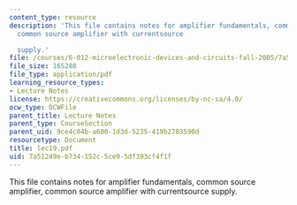 ```yaml
---
content_type: resource
description: 'This file contains notes for amplifier fundamentals, common source amplifier,
  common source amplifier with currentsource

  supply.'
file: /courses/6-012-microelectronic-devices-and-circuits-fall-2005/7a51249eb734152c5ce95df393cf4f1f_lec19.pdf
file_size: 165288
file_type: application/pdf
learning_resource_types:
- Lecture Notes
license: https://creativecommons.org/licenses/by-nc-sa/4.0/
ocw_type: OCWFile
parent_title: Lecture Notes
parent_type: CourseSection
parent_uid: 9ce4c04b-a600-1d3d-5235-419b2783590d
resourcetype: Document
title: lec19.pdf
uid: 7a51249e-b734-152c-5ce9-5df393cf4f1f
---
```

This file contains notes for amplifier fundamentals, common source amplifier, common source amplifier with currentsource
supply.